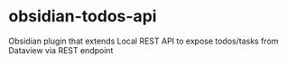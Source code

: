 # obsidian-todos-api
Obsidian plugin that extends Local REST API to expose todos/tasks from Dataview via REST endpoint
